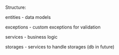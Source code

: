 Structure:

entities - data models

exceptions - custom exceptions for validation

services - business logic

storages - services to handle storages (db in future)
